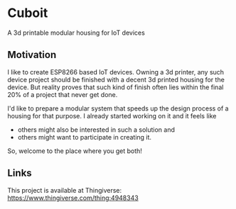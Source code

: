 # Cuboit
A 3d printable modular housing for IoT devices

## Motivation

I like to create ESP8266 based IoT devices. Owning a 3d printer, any such device project should be finished with a decent 3d printed housing for the device. But reality proves that such kind of finish often lies within the final 20% of a project that never get done.

I'd like to prepare a modular system that speeds up the design process of a housing for that purpose. I already started working on it and it feels like
* others might also be interested in such a solution and
* others might want to participate in creating it.

So, welcome to the place where you get both!

## Links

This project is available at Thingiverse: https://www.thingiverse.com/thing:4948343
